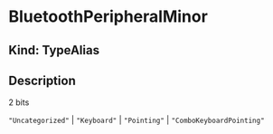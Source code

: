# **BluetoothPeripheralMinor**

## **Kind: TypeAlias**

## **Description**

2 bits

`"Uncategorized"` | `"Keyboard"` | `"Pointing"` | `"ComboKeyboardPointing"`
